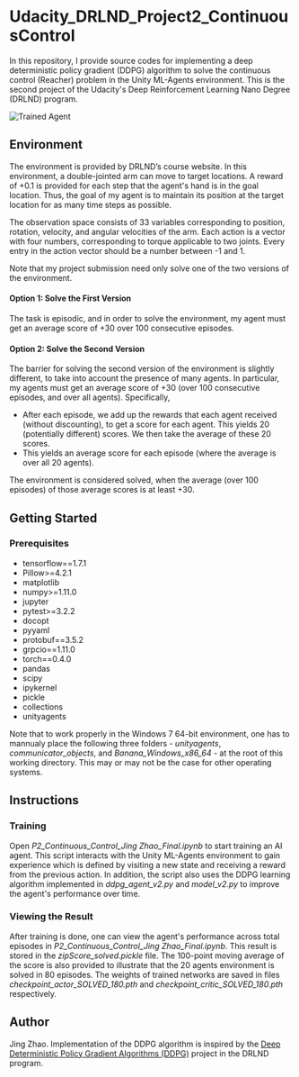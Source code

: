 [//]: # (Image References)

[image1]: https://user-images.githubusercontent.com/10624937/43851024-320ba930-9aff-11e8-8493-ee547c6af349.gif "Trained Agent"


# Udacity_DRLND_Project2_ContinuousControl
In this repository, I provide source codes for implementing a deep deterministic policy gradient (DDPG) algorithm to solve the continuous control (Reacher) problem in the Unity ML-Agents environment. This is the second project of the Udacity's Deep Reinforcement Learning Nano Degree (DRLND) program.

![Trained Agent][image1]

## Environment
The environment is provided by DRLND’s course website. In this environment, a double-jointed arm can move to target locations. A reward of +0.1 is provided for each step that the agent's hand is in the goal location. Thus, the goal of my agent is to maintain its position at the target location for as many time steps as possible.

The observation space consists of 33 variables corresponding to position, rotation, velocity, and angular velocities of the arm. Each action is a vector with four numbers, corresponding to torque applicable to two joints. Every entry in the action vector should be a number between -1 and 1.

Note that my project submission need only solve one of the two versions of the environment. 

#### Option 1: Solve the First Version

The task is episodic, and in order to solve the environment,  my agent must get an average score of +30 over 100 consecutive episodes.

#### Option 2: Solve the Second Version

The barrier for solving the second version of the environment is slightly different, to take into account the presence of many agents.  In particular, my agents must get an average score of +30 (over 100 consecutive episodes, and over all agents).  Specifically,
- After each episode, we add up the rewards that each agent received (without discounting), to get a score for each agent.  This yields 20 (potentially different) scores.  We then take the average of these 20 scores. 
- This yields an average score for each episode (where the average is over all 20 agents).

The environment is considered solved, when the average (over 100 episodes) of those average scores is at least +30. 

## Getting Started
### Prerequisites
- tensorflow==1.7.1
- Pillow>=4.2.1
- matplotlib
- numpy>=1.11.0
- jupyter
- pytest>=3.2.2
- docopt
- pyyaml
- protobuf==3.5.2
- grpcio==1.11.0
- torch==0.4.0
- pandas
- scipy
- ipykernel
- pickle
- collections
- unityagents

Note that to work properly in the Windows 7 64-bit environment, one has to mannualy place the following three folders - *unityagents*, *communicator_objects*, and *Banana_Windows_x86_64* - at the root of this working directory. This may or may not be the case for other operating systems.  

## Instructions
### Training
Open *P2_Continuous_Control_Jing Zhao_Final.ipynb* to start training an AI agent. This script interacts with the Unity ML-Agents environment to gain experience which is defined by visiting a new state and receiving a reward from the previous action. In addition, the script also uses the DDPG learning algorithm implemented in *ddpg_agent_v2.py* and *model_v2.py* to improve the agent's performance over time.    

### Viewing the Result
After training is done, one can view the agent's performance across total episodes in *P2_Continuous_Control_Jing Zhao_Final.ipynb*. This result is stored in the *zipScore_solved.pickle* file. The 100-point moving average of the score is also provided to illustrate that the 20 agents environment is solved in 80 episodes. The weights of trained networks are saved in files *checkpoint_actor_SOLVED_180.pth* and *checkpoint_critic_SOLVED_180.pth* respectively.

## Author
Jing Zhao. Implementation of the DDPG algorithm is inspired by the [Deep Deterministic Policy Gradient Algorithms (DDPG)](https://github.com/electrink/deep-reinforcement-learning/tree/master/ddpg-bipedal) project in the DRLND program.
